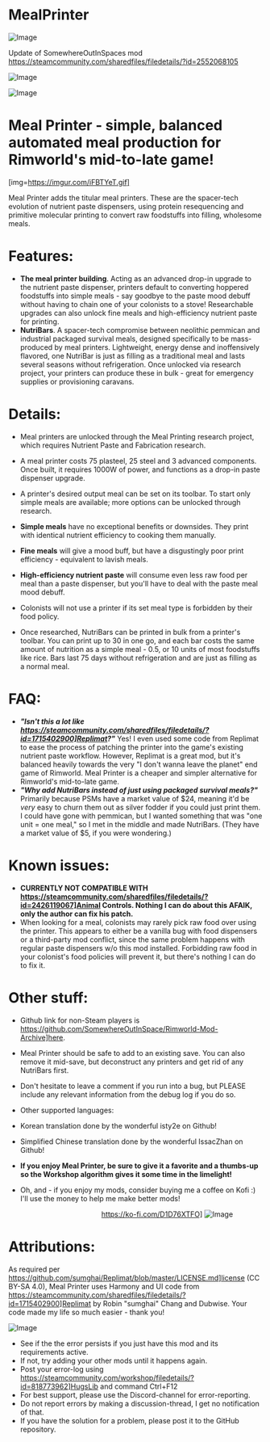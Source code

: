 # MealPrinter

![Image](https://i.imgur.com/buuPQel.png)

Update of SomewhereOutInSpaces mod
https://steamcommunity.com/sharedfiles/filedetails/?id=2552068105

![Image](https://i.imgur.com/pufA0kM.png)

	
![Image](https://i.imgur.com/Z4GOv8H.png)

# Meal Printer - simple, balanced automated meal production for Rimworld's mid-to-late game!


[img=https://imgur.com/iFBTYeT.gif]

Meal Printer adds the titular meal printers. These are the spacer-tech evolution of nutrient paste dispensers, using protein resequencing and primitive molecular printing to convert raw foodstuffs into filling, wholesome meals.

# Features:



-  **The meal printer building**. Acting as an advanced drop-in upgrade to the nutrient paste dispenser, printers default to converting hoppered foodstuffs into simple meals - say goodbye to the paste mood debuff without having to chain one of your colonists to a stove! Researchable upgrades can also unlock fine meals and high-efficiency nutrient paste for printing.
-  **NutriBars**. A spacer-tech compromise between neolithic pemmican and industrial packaged survival meals, designed specifically to be mass-produced by meal printers. Lightweight, energy dense and inoffensively flavored, one NutriBar is just as filling as a traditional meal and lasts several seasons without refrigeration. Once unlocked via research project, your printers can produce these in bulk - great for emergency supplies or provisioning caravans.



# Details:



-  Meal printers are unlocked through the Meal Printing research project, which requires Nutrient Paste and Fabrication research.
-  A meal printer costs 75 plasteel, 25 steel and 3 advanced components. Once built, it requires 1000W of power, and functions as a drop-in paste dispenser upgrade.
-  A printer's desired output meal can be set on its toolbar. To start only simple meals are available; more options can be unlocked through research.


- **Simple meals** have no exceptional benefits or downsides. They print with identical nutrient efficiency to cooking them manually.
- **Fine meals** will give a mood buff, but have a disgustingly poor print efficiency - equivalent to lavish meals. 
- **High-efficiency nutrient paste** will consume even less raw food per meal than a paste dispenser, but you'll have to deal with the paste meal mood debuff.


-  Colonists will not use a printer if its set meal type is forbidden by their food policy.
-  Once researched, NutriBars can be printed in bulk from a printer's toolbar. You can print up to 30 in one go, and each bar costs the same amount of nutrition as a simple meal - 0.5, or 10 units of most foodstuffs like rice. Bars last 75 days without refrigeration and are just as filling as a normal meal.



# FAQ:



-  ***"Isn't this a lot like https://steamcommunity.com/sharedfiles/filedetails/?id=1715402900]Replimat?"*** Yes! I even used some code from Replimat to ease the process of patching the printer into the game's existing nutrient paste workflow. However, Replimat is a great mod, but it's balanced heavily towards the very "I don't wanna leave the planet" end game of Rimworld. Meal Printer is a cheaper and simpler alternative for Rimworld's mid-to-late game.
-  ***"Why add NutriBars instead of just using packaged survival meals?"*** Primarily because PSMs have a market value of $24, meaning it'd be *very* easy to churn them out as silver fodder if you could just print them. I could have gone with pemmican, but I wanted something that was "one unit = one meal," so I met in the middle and made NutriBars. (They have a market value of $5, if you were wondering.)



# Known issues:



- **CURRENTLY NOT COMPATIBLE WITH https://steamcommunity.com/sharedfiles/filedetails/?id=2426119067]Animal Controls. Nothing I can do about this AFAIK, only the author can fix his patch.**
- When looking for a meal, colonists may rarely pick raw food over using the printer. This appears to either be a vanilla bug with food dispensers or a third-party mod conflict, since the same problem happens with regular paste dispensers w/o this mod installed. Forbidding raw food in your colonist's food policies will prevent it, but there's nothing I can do to fix it.



# Other stuff:



-  Github link for non-Steam players is https://github.com/SomewhereOutInSpace/Rimworld-Mod-Archive]here.
-  Meal Printer should be safe to add to an existing save. You can also remove it mid-save, but deconstruct any printers and get rid of any NutriBars first.
-  Don't hesitate to leave a comment if you run into a bug, but PLEASE include any relevant information from the debug log if you do so.
-  Other supported languages: 


- Korean translation done by the wonderful isty2e on Github!
- Simplified Chinese translation done by the wonderful IssacZhan on Github!


-  **If you enjoy Meal Printer, be sure to give it a favorite and a thumbs-up so the Workshop algorithm gives it some time in the limelight!**
-  Oh, and - if you enjoy my mods, consider buying me a coffee on Kofi :) I'll use the money to help me make better mods!


⠀⠀⠀⠀⠀⠀⠀⠀⠀⠀⠀⠀⠀⠀⠀⠀⠀⠀https://ko-fi.com/D1D76XTFO] ![Image](https://cdn.ko-fi.com/cdn/kofi2.png)
 

# Attributions:

As required per https://github.com/sumghai/Replimat/blob/master/LICENSE.md]license (CC BY-SA 4.0), Meal Printer uses Harmony and UI code from https://steamcommunity.com/sharedfiles/filedetails/?id=1715402900]Replimat by Robin "sumghai" Chang and Dubwise. Your code made my life so much easier - thank you!
	
![Image](https://i.imgur.com/PwoNOj4.png)



-  See if the the error persists if you just have this mod and its requirements active.
-  If not, try adding your other mods until it happens again.
-  Post your error-log using https://steamcommunity.com/workshop/filedetails/?id=818773962]HugsLib and command Ctrl+F12
-  For best support, please use the Discord-channel for error-reporting.
-  Do not report errors by making a discussion-thread, I get no notification of that.
-  If you have the solution for a problem, please post it to the GitHub repository.


